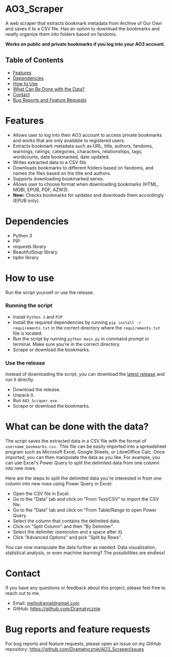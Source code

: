 # AO3_Scraper
A web scraper that extracts bookmark metadata from Archive of Our Own and saves it to a CSV file. Has an option to download the bookmarks and neatly organize them into folders based on fandoms.

**Works on public and private bookmarks if you log into your AO3 account.**

## Table of Contents
- [Features](#features)
- [Dependencies](#dependencies)
- [How to Use](#how-to-use)
- [What Can Be Done with the Data?](#what-can-be-done-with-the-data)
- [Contact](#contact)
- [Bug Reports and Feature Requests](#bug-reports-and-feature-requests)

# Features
- Allows user to log into their AO3 account to access private bookmarks and works that are only available to registered users.
- Extracts bookmark metadata such as URL, title, authors, fandoms, warnings, ratings, categories, characters, relationships, tags, wordcounts, date bookmarked, date updated.
- Writes extracted data to a CSV file.
- Downloads bookmarks to different folders based on fandoms, and names the files based on the title and authors.
- Supports downloading bookmarked series.
- Allows user to choose format when downloading bookmarks (HTML, MOBI, EPUB, PDF, AZW3).
- **New:** Checks bookmarks for updates and downloads them accordingly (EPUB only).


# Dependencies
- Python 3
- PIP
- requests library
- BeautifulSoup library
- tqdm library

# How to use
Run the script yourself or use the release.

### Running the script
- Install `Python 3` and `PIP`
- Install the required dependencies by running `pip install -r requirements.txt` in the correct directory where the `requirements.txt` file is located.
- Run the script by running `python main.py` in command prompt or terminal. Make sure you're in the correct directory.
- Scrape or download the bookmarks.

### Use the release
Instead of downloading the script, you can download the [latest release](https://github.com/Dramatycznie/AO3_Scraper/releases) and run it directly.

- Download the release.
- Unpack it.
- Run `AO3_Scraper.exe`.
- Scrape or download the bookmarks.

# What can be done with the data?
The script saves the extracted data in a CSV file with the format of `username_bookmarks.csv.` This file can be easily imported into a spreadsheet program such as Microsoft Excel, Google Sheets, or LibreOffice Calc. Once imported, you can then manipulate the data as you like. For example, you can use Excel's Power Query to split the delimited data from one column into new rows.

Here are the steps to split the delimited data you're interested in from one column into new rows using Power Query in Excel:

- Open the CSV file in Excel.
- Go to the "Data" tab and click on "From Text/CSV" to import the CSV file.
- Go to the "Data" tab and click on "From Table/Range to open Power Query.
- Select the column that contains the delimited data.
- Click on "Split Column" and then "By Delimiter".
- Select the delimiter (semicolon and a space after it).
- Click "Advanced Options" and pick "Split by Rows".

You can now manipulate the data further as needed. Data visualization, statistical analysis, or even machine learning? The possibilities are endless!

# Contact
If you have any questions or feedback about this project, please feel free to reach out to me.
- Email: mellodramat@gmail.com
- GitHub: https://github.com/Dramatycznie

# Bug reports and feature requests
For bug reports and feature requests, please open an issue on my GitHub repository: https://github.com/Dramatycznie/AO3_Scraper/issues
